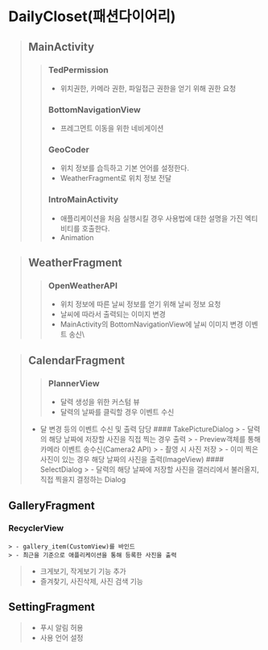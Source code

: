 # DailyCloset(패션다이어리)

> ## MainActivity
  > > ### TedPermission
  > >  - 위치권한, 카메라 권한, 파일접근 권한을 얻기 위해 권한 요청
  > > ### BottomNavigationView
  > >  - 프레그먼트 이동을 위한 네비게이션
  > > ### GeoCoder
  > >  - 위치 정보를 습득하고 기본 언어를 설정한다.
  > >  - WeatherFragment로 위치 정보 전달
  > > ### IntroMainActivity
  > >  - 애플리케이션을 처음 실행시킬 경우 사용법에 대한 설명을 가진 엑티비티를 호출한다.
  > >  - Animation

> ## WeatherFragment
  > > ### OpenWeatherAPI
  > >  - 위치 정보에 따른 날씨 정보를 얻기 위해 날씨 정보 요청
  > >  - 날씨에 따라서 출력되는 이미지 변경
  > >  - MainActivity의 BottomNavigationView에 날씨 이미지 변경 이벤트 송신\ 

> ## CalendarFragment
  > > ### PlannerView
  > > - 달력 생성을 위한 커스텀 뷰
  > >  - 달력의 날짜를 클릭할 경우 이벤트 수신
  > - 달 변경 등의 이벤트 수신 및 출력 담당
    #### TakePictureDialog
      > - 달력의 해당 날짜에 저장할 사진을 직접 찍는 경우 출력
      > - Preview객체를 통해 카메라 이벤트 송수신(Camera2 API)
      > - 촬영 시 사진 저장
      > - 이미 찍은 사진이 있는 경우 해당 날짜의 사진을 출력(ImageView)
    #### SelectDialog
      > - 달력의 해당 날짜에 저장할 사진을 갤러리에서 불러올지, 직접 찍을지 결정하는 Dialog
## GalleryFragment
  ### RecyclerView
    > - gallery_item(CustomView)를 바인드
    > - 최근을 기준으로 애플리케이션을 통해 등록한 사진을 출력
  > - 크게보기, 작게보기 기능 추가
  > - 즐겨찾기, 사진삭제, 사진 검색 기능
 
## SettingFragment
  > - 푸시 알림 허용
  > - 사용 언어 설정
